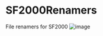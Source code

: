 # SF2000Renamers
File renamers for SF2000
![image](https://github.com/johnnyonno/SF2000Renamers/assets/149302650/19e962ee-56ff-4d8c-ac07-d09546783c13)

